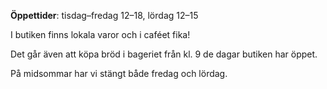 __Öppettider__: tisdag–fredag 12–18, lördag 12–15

I butiken finns lokala varor och i caféet fika!

Det går även att köpa bröd i bageriet från kl. 9 de dagar butiken har öppet.

På midsommar har vi stängt både fredag och lördag. 

